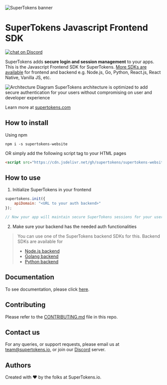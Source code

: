 
![SuperTokens banner](https://raw.githubusercontent.com/supertokens/supertokens-logo/master/images/Artboard%20%E2%80%93%2027%402x.png)

# SuperTokens Javascript Frontend SDK

<a href="https://supertokens.io/discord">
<img src="https://img.shields.io/discord/603466164219281420.svg?logo=discord"
    alt="chat on Discord"></a>

SuperTokens adds **secure login and session management** to your apps. This is the Javascript Frontend SDK for SuperTokens. [More SDKs are available](https://github.com/supertokens) for frontend and backend e.g. Node.js, Go, Python, React.js, React Native, Vanilla JS, etc.

![Architecture Diagram](https://supertokens.com/img/architecture/self_hosted_generic.png)
SuperTokens architecture is optimized to add secure authentication for your users without compromising on user and developer experience


Learn more at [supertokens.com](https://supertokens.com)


## How to install

Using npm

```
npm i -s supertokens-website
```

OR simply add the following script tag to your HTML pages

```html
<script src="https://cdn.jsdelivr.net/gh/supertokens/supertokens-website/bundle/bundle.js"></script>
```

## How to use

1. Initialize SuperTokens in your frontend 
```javascript
supertokens.init({
    apiDomain: "<URL to your auth backend>"
});

// Now your app will maintain secure SuperTokens sessions for your users
```
2. Make sure your backend has the needed auth functionalities
> You can use one of the SuperTokens backend SDKs for this. 
> Backend SDKs are available for
> * [Node.js backend](https://github.com/supertokens/supertokens-node)
> * [Golang backend](https://github.com/supertokens/supertokens-golang)
> * [Python backend](https://github.com/supertokens/supertokens-python)


## Documentation
To see documentation, please click [here](https://supertokens.io/docs/community/introduction).

## Contributing
Please refer to the [CONTRIBUTING.md](https://github.com/supertokens/supertokens-website/blob/master/CONTRIBUTING.md) file in this repo.

## Contact us
For any queries, or support requests, please email us at team@supertokens.io, or join our [Discord](supertokens.io/discord) server.

## Authors
Created with :heart: by the folks at SuperTokens.io.
